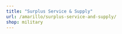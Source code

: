 ```yaml
---
title: "Surplus Service & Supply"
url: /amarillo/surplus-service-and-supply/
shop: military
---
```

